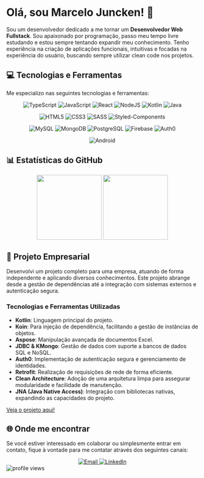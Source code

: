 # Olá, sou Marcelo Juncken! 👋

Sou um desenvolvedor dedicado a me tornar um **Desenvolvedor Web Fullstack**. Sou apaixonado por programação, passo meu tempo livre estudando e estou sempre tentando expandir meu conhecimento. Tenho experiência na criação de aplicações funcionais, intuitivas e focadas na experiência do usuário, buscando sempre utilizar clean code nos projetos. 

## 💻 Tecnologias e Ferramentas

Me especializo nas seguintes tecnologias e ferramentas:

<div align="center">
  
   <!-- Linguagens de Programação e Frameworks/Bibliotecas -->
  ![TypeScript](https://img.shields.io/badge/TypeScript-007ACC?style=for-the-badge&logo=typescript&logoColor=white)
  ![JavaScript](https://img.shields.io/badge/JavaScript-F7DF1E?style=for-the-badge&logo=javascript&logoColor=black)
  ![React](https://img.shields.io/badge/react-%2320232a.svg?style=for-the-badge&logo=react&logoColor=%2361DAFB)
  ![NodeJS](https://img.shields.io/badge/Node.js-43853D?style=for-the-badge&logo=node.js&logoColor=white)
  ![Kotlin](https://img.shields.io/badge/Kotlin-%237F52FF.svg?style=for-the-badge&logo=kotlin&logoColor=white)
  ![Java](https://img.shields.io/badge/java-%23ED8B00.svg?style=for-the-badge&logo=openjdk&logoColor=white)
  
  <!-- Linguagens de Marcação e Estilo -->
  ![HTML5](https://img.shields.io/badge/html5-%23E34F26.svg?style=for-the-badge&logo=html5&logoColor=white)
  ![CSS3](https://img.shields.io/badge/css3-%231572B6.svg?style=for-the-badge&logo=css3&logoColor=white)
  ![SASS](https://img.shields.io/badge/SASS-%23CC6699.svg?style=for-the-badge&logo=sass&logoColor=white)
  ![Styled-Components](https://img.shields.io/badge/styled--components-%23DB7093.svg?style=for-the-badge&logo=styled-components&logoColor=white)
  
  <!-- Bancos de Dados & Autenticação -->
  ![MySQL](https://img.shields.io/badge/MySQL-4479A1?style=for-the-badge&logo=mysql&logoColor=white)
  ![MongoDB](https://img.shields.io/badge/MongoDB-47A248?style=for-the-badge&logo=mongodb&logoColor=white)
  ![PostgreSQL](https://img.shields.io/badge/PostgreSQL-336791?style=for-the-badge&logo=postgresql&logoColor=white)
  ![Firebase](https://img.shields.io/badge/Firebase-FFCA28?style=for-the-badge&logo=firebase&logoColor=black)
  ![Auth0](https://img.shields.io/badge/Auth0-EB5424?style=for-the-badge&logo=auth0&logoColor=white)
  
  <!-- Desenvolvimento Mobile -->
  ![Android](https://img.shields.io/badge/Android-%233DDC84.svg?style=for-the-badge&logo=android&logoColor=white)

</div>


## 📊 Estatísticas do GitHub

<div align="center">
  <img height="170em" src="https://github-readme-stats.vercel.app/api/top-langs/?username=marcelo-juncken&hide=handlebars&layout=compact&langs_count=10&theme=tokyonight"/>
  <img height="170em" src="https://github-readme-streak-stats.herokuapp.com/?user=marcelo-juncken&theme=tokyonight"/>
</div>
  
## :rocket: Projeto Empresarial

Desenvolvi um projeto completo para uma empresa, atuando de forma independente e aplicando diversos conhecimentos. Este projeto abrange desde a gestão de dependências até a integração com sistemas externos e autenticação segura.

### Tecnologias e Ferramentas Utilizadas
- **Kotlin**: Linguagem principal do projeto.
- **Koin**: Para injeção de dependência, facilitando a gestão de instâncias de objetos.
- **Aspose**: Manipulação avançada de documentos Excel.
- **JDBC & KMongo**: Gestão de dados com suporte a bancos de dados SQL e NoSQL.
- **Auth0**: Implementação de autenticação segura e gerenciamento de identidades.
- **Retrofit**: Realização de requisições de rede de forma eficiente.
- **Clean Architecture**: Adoção de uma arquitetura limpa para assegurar modularidade e facilidade de manutenção.
- **JNA (Java Native Access)**: Integração com bibliotecas nativas, expandindo as capacidades do projeto.

[Veja o projeto aqui!](https://github.com/marcelo-juncken/afab-app-kotlin)

## 🌐 Onde me encontrar

Se você estiver interessado em colaborar ou simplesmente entrar em contato, fique à vontade para me contatar através dos seguintes canais:

<div align="center">
  <a href="mailto:marcelo-juncken@outlook.com">
    <img src="https://img.shields.io/badge/-Email-%23EA4335?style=for-the-badge&logo=gmail&logoColor=white" alt="Email">
  </a>
  <a href="https://www.linkedin.com/in/marcelo-juncken/" target="_blank">
    <img src="https://img.shields.io/badge/-LinkedIn-%230077B5?style=for-the-badge&logo=linkedin&logoColor=white" alt="LinkedIn">
  </a>
</div>

<span align="left">
  <img src="https://komarev.com/ghpvc/?username=marcelo-juncken&label=visitors&color=0e75b6&style=flat" alt="profile views" />
</span>

